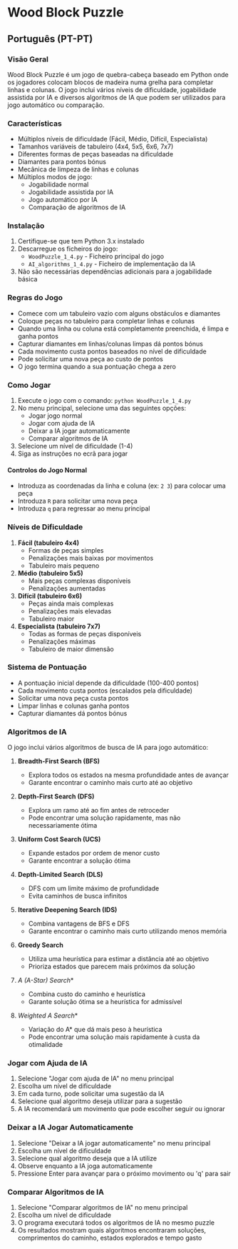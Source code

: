 # Wood Block Puzzle

## Português (PT-PT)

### Visão Geral
Wood Block Puzzle é um jogo de quebra-cabeça baseado em Python onde os jogadores colocam blocos de madeira numa grelha para completar linhas e colunas. O jogo inclui vários níveis de dificuldade, jogabilidade assistida por IA e diversos algoritmos de IA que podem ser utilizados para jogo automático ou comparação.

### Características
- Múltiplos níveis de dificuldade (Fácil, Médio, Difícil, Especialista)
- Tamanhos variáveis de tabuleiro (4x4, 5x5, 6x6, 7x7)
- Diferentes formas de peças baseadas na dificuldade
- Diamantes para pontos bónus
- Mecânica de limpeza de linhas e colunas
- Múltiplos modos de jogo:
  - Jogabilidade normal
  - Jogabilidade assistida por IA
  - Jogo automático por IA
  - Comparação de algoritmos de IA

### Instalação
1. Certifique-se que tem Python 3.x instalado
2. Descarregue os ficheiros do jogo:
   - `WoodPuzzle_1_4.py` - Ficheiro principal do jogo
   - `AI_algorithms_1_4.py` - Ficheiro de implementação da IA
3. Não são necessárias dependências adicionais para a jogabilidade básica

### Regras do Jogo
- Comece com um tabuleiro vazio com alguns obstáculos e diamantes
- Coloque peças no tabuleiro para completar linhas e colunas
- Quando uma linha ou coluna está completamente preenchida, é limpa e ganha pontos
- Capturar diamantes em linhas/colunas limpas dá pontos bónus
- Cada movimento custa pontos baseados no nível de dificuldade
- Pode solicitar uma nova peça ao custo de pontos
- O jogo termina quando a sua pontuação chega a zero

### Como Jogar
1. Execute o jogo com o comando: `python WoodPuzzle_1_4.py`
2. No menu principal, selecione uma das seguintes opções:
   - Jogar jogo normal
   - Jogar com ajuda de IA
   - Deixar a IA jogar automaticamente
   - Comparar algoritmos de IA
3. Selecione um nível de dificuldade (1-4)
4. Siga as instruções no ecrã para jogar

#### Controlos do Jogo Normal
- Introduza as coordenadas da linha e coluna (ex: `2 3`) para colocar uma peça
- Introduza `R` para solicitar uma nova peça
- Introduza `q` para regressar ao menu principal

### Níveis de Dificuldade
1. **Fácil (tabuleiro 4x4)**
   - Formas de peças simples
   - Penalizações mais baixas por movimentos
   - Tabuleiro mais pequeno
2. **Médio (tabuleiro 5x5)**
   - Mais peças complexas disponíveis
   - Penalizações aumentadas
3. **Difícil (tabuleiro 6x6)**
   - Peças ainda mais complexas
   - Penalizações mais elevadas
   - Tabuleiro maior
4. **Especialista (tabuleiro 7x7)**
   - Todas as formas de peças disponíveis
   - Penalizações máximas
   - Tabuleiro de maior dimensão

### Sistema de Pontuação
- A pontuação inicial depende da dificuldade (100-400 pontos)
- Cada movimento custa pontos (escalados pela dificuldade)
- Solicitar uma nova peça custa pontos
- Limpar linhas e colunas ganha pontos
- Capturar diamantes dá pontos bónus

### Algoritmos de IA
O jogo inclui vários algoritmos de busca de IA para jogo automático:

1. **Breadth-First Search (BFS)**
   - Explora todos os estados na mesma profundidade antes de avançar
   - Garante encontrar o caminho mais curto até ao objetivo
   
2. **Depth-First Search (DFS)**
   - Explora um ramo até ao fim antes de retroceder
   - Pode encontrar uma solução rapidamente, mas não necessariamente ótima
   
3. **Uniform Cost Search (UCS)**
   - Expande estados por ordem de menor custo
   - Garante encontrar a solução ótima
   
4. **Depth-Limited Search (DLS)**
   - DFS com um limite máximo de profundidade
   - Evita caminhos de busca infinitos
   
5. **Iterative Deepening Search (IDS)**
   - Combina vantagens de BFS e DFS
   - Garante encontrar o caminho mais curto utilizando menos memória
   
6. **Greedy Search**
   - Utiliza uma heurística para estimar a distância até ao objetivo
   - Prioriza estados que parecem mais próximos da solução
   
7. **A* (A-Star) Search**
   - Combina custo do caminho e heurística
   - Garante solução ótima se a heurística for admissível
   
8. **Weighted A* Search**
   - Variação do A* que dá mais peso à heurística
   - Pode encontrar uma solução mais rapidamente à custa da otimalidade

### Jogar com Ajuda de IA
1. Selecione "Jogar com ajuda de IA" no menu principal
2. Escolha um nível de dificuldade
3. Em cada turno, pode solicitar uma sugestão da IA
4. Selecione qual algoritmo deseja utilizar para a sugestão
5. A IA recomendará um movimento que pode escolher seguir ou ignorar

### Deixar a IA Jogar Automaticamente
1. Selecione "Deixar a IA jogar automaticamente" no menu principal
2. Escolha um nível de dificuldade
3. Selecione qual algoritmo deseja que a IA utilize
4. Observe enquanto a IA joga automaticamente
5. Pressione Enter para avançar para o próximo movimento ou 'q' para sair

### Comparar Algoritmos de IA
1. Selecione "Comparar algoritmos de IA" no menu principal
2. Escolha um nível de dificuldade
3. O programa executará todos os algoritmos de IA no mesmo puzzle
4. Os resultados mostram quais algoritmos encontraram soluções, comprimentos do caminho, estados explorados e tempo gasto

